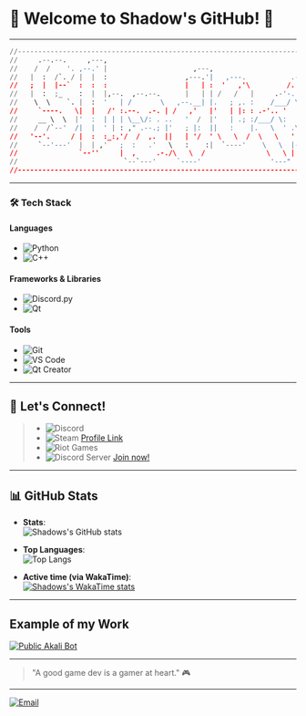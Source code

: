 # 👾 Welcome to Shadow's GitHub! 👾

---

```py
//---------------------------------------------------------------------------|
//     .--.--.     ,---,                                                     |
//    /  /    '. ,--.' |                     ,---,                           |
//   |  :  /`. / |  |  :                   ,---.'|   ,---.           .---.   |
//   ;  |  |--`  :  :  :                   |   | :  '   ,'\         /. ./|   |
//   |  :  ;_    :  |  |,--.  ,--.--.      |   | | /   /   |     .-'-. ' |   |
//    \  \    `. |  :  '   | /       \   ,--.__| |.   ; ,. :    /___/ \: |   |
//     `----.   \|  |   /' :.--.  .-. | /   ,'   |'   | |: : .-'.. '   ' .   |
//     __ \  \  |'  :  | | | \__\/: . ..   '  /  |'   | .; :/___/ \:     '   |
//    /  /`--'  /|  |  ' | : ," .--.; |'   ; |:  ||   :    |.   \  ' .\      |
//   '--'.     / |  :  :_:,'/  /  ,.  ||   | '/  ' \   \  /  \   \   ' \ |   |
//     `--'---'  |  | ,'   ;  :   .'   \   :    :|  `----'    \   \  |--"    |
//               `--''     |  ,     .-./\   \  /               \   \ |       |
//                          `--`---'     `----'                 '---"        |
//---------------------------------------------------------------------------|
```

---

### **🛠️ Tech Stack**

#### **Languages**
* ![Python](https://img.shields.io/badge/Python-3776AB?style=for-the-badge&logo=python&logoColor=white)
* ![C++](https://img.shields.io/badge/C++-00599C?style=for-the-badge&logo=cplusplus&logoColor=white)

#### **Frameworks & Libraries**
* ![Discord.py](https://img.shields.io/badge/Discord.py-7289DA?style=for-the-badge&logo=discord&logoColor=white)
* ![Qt](https://img.shields.io/badge/Qt-41CD52?style=for-the-badge&logo=qt&logoColor=white)

#### **Tools**
* ![Git](https://img.shields.io/badge/Git-F05032?style=for-the-badge&logo=git&logoColor=white)
* ![VS Code](https://img.shields.io/badge/VS%20Code-007ACC?style=for-the-badge&logo=visual-studio-code&logoColor=white)
* ![Qt Creator](https://img.shields.io/badge/Qt%20Creator-41CD52?style=for-the-badge&logo=qt&logoColor=white)

---

## 🎲 Let's Connect!
> * ![Discord](https://img.shields.io/badge/Discord-shadowmaster6587-5865F2?style=for-the-badge&logo=discord&logoColor=5865F2)
> * ![Steam](https://img.shields.io/badge/Steam-ʍopɐɥS-000000?style=for-the-badge&logo=steam&logoColor=000000) [Profile Link](https://steamcommunity.com/profiles/76561199141353926/)
> * ![Riot Games](https://img.shields.io/badge/Riot%20Games-ShadowKing6908%23dämon-FF4655?style=for-the-badge&logo=riotgames&logoColor=FF4655)
> * ![Discord Server](https://img.shields.io/badge/Shadow%20Fox%20Gaming-383838?style=for-the-badge&logo=discord&logoColor=white) [Join now!](https://discord.gg/Vm7nVeDYVP)

---

## 📊 GitHub Stats
* **Stats**:  
  ![Shadows's GitHub stats](https://toplangstats-shadowking6908s-projects.vercel.app/api?username=ShadowKing6908&show_icons=true&theme=aura_dark&cache_seconds=30)

* **Top Languages**:  
  ![Top Langs](https://toplangstats-shadowking6908s-projects.vercel.app/api/top-langs/?username=ShadowKing6908&layout=compact&exclude_repo=toplangstats&theme=aura_dark&cache_seconds=30)

* **Active time (via WakaTime)**:   
  [![Shadows's WakaTime stats](https://toplangstats-shadowking6908s-projects.vercel.app/api/wakatime?username=ShadowKing6908&theme=aura_dark&cache_seconds=10)](https://github.com/ShadowKing6908/toplangstats)
  
---

## Example of my Work
[![Public Akali Bot](https://github-readme-stats.vercel.app/api/pin/?username=ShadowKing6908&repo=Akali_Public&theme=aura_dark&v=1)](https://github.com/ShadowKing6908/Akali_Public)

---

> "A good game dev is a gamer at heart." 🎮

---

<a href="mailto:github@games.shadow-king.de">
  <img src="https://img.shields.io/badge/Email-Contact%20Me-blue?style=for-the-badge" alt="Email">
</a>
